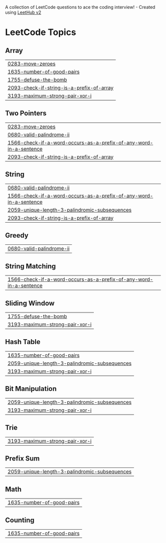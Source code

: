 A collection of LeetCode questions to ace the coding interview! - Created using [LeetHub v2](https://github.com/arunbhardwaj/LeetHub-2.0)
<!---LeetCode Topics Start-->
# LeetCode Topics
## Array
|  |
| ------- |
| [0283-move-zeroes](https://github.com/Yohannes-Maye-01/leet_code/tree/master/0283-move-zeroes) |
| [1635-number-of-good-pairs](https://github.com/Yohannes-Maye-01/leet_code/tree/master/1635-number-of-good-pairs) |
| [1755-defuse-the-bomb](https://github.com/Yohannes-Maye-01/leet_code/tree/master/1755-defuse-the-bomb) |
| [2093-check-if-string-is-a-prefix-of-array](https://github.com/Yohannes-Maye-01/leet_code/tree/master/2093-check-if-string-is-a-prefix-of-array) |
| [3193-maximum-strong-pair-xor-i](https://github.com/Yohannes-Maye-01/leet_code/tree/master/3193-maximum-strong-pair-xor-i) |
## Two Pointers
|  |
| ------- |
| [0283-move-zeroes](https://github.com/Yohannes-Maye-01/leet_code/tree/master/0283-move-zeroes) |
| [0680-valid-palindrome-ii](https://github.com/Yohannes-Maye-01/leet_code/tree/master/0680-valid-palindrome-ii) |
| [1566-check-if-a-word-occurs-as-a-prefix-of-any-word-in-a-sentence](https://github.com/Yohannes-Maye-01/leet_code/tree/master/1566-check-if-a-word-occurs-as-a-prefix-of-any-word-in-a-sentence) |
| [2093-check-if-string-is-a-prefix-of-array](https://github.com/Yohannes-Maye-01/leet_code/tree/master/2093-check-if-string-is-a-prefix-of-array) |
## String
|  |
| ------- |
| [0680-valid-palindrome-ii](https://github.com/Yohannes-Maye-01/leet_code/tree/master/0680-valid-palindrome-ii) |
| [1566-check-if-a-word-occurs-as-a-prefix-of-any-word-in-a-sentence](https://github.com/Yohannes-Maye-01/leet_code/tree/master/1566-check-if-a-word-occurs-as-a-prefix-of-any-word-in-a-sentence) |
| [2059-unique-length-3-palindromic-subsequences](https://github.com/Yohannes-Maye-01/leet_code/tree/master/2059-unique-length-3-palindromic-subsequences) |
| [2093-check-if-string-is-a-prefix-of-array](https://github.com/Yohannes-Maye-01/leet_code/tree/master/2093-check-if-string-is-a-prefix-of-array) |
## Greedy
|  |
| ------- |
| [0680-valid-palindrome-ii](https://github.com/Yohannes-Maye-01/leet_code/tree/master/0680-valid-palindrome-ii) |
## String Matching
|  |
| ------- |
| [1566-check-if-a-word-occurs-as-a-prefix-of-any-word-in-a-sentence](https://github.com/Yohannes-Maye-01/leet_code/tree/master/1566-check-if-a-word-occurs-as-a-prefix-of-any-word-in-a-sentence) |
## Sliding Window
|  |
| ------- |
| [1755-defuse-the-bomb](https://github.com/Yohannes-Maye-01/leet_code/tree/master/1755-defuse-the-bomb) |
| [3193-maximum-strong-pair-xor-i](https://github.com/Yohannes-Maye-01/leet_code/tree/master/3193-maximum-strong-pair-xor-i) |
## Hash Table
|  |
| ------- |
| [1635-number-of-good-pairs](https://github.com/Yohannes-Maye-01/leet_code/tree/master/1635-number-of-good-pairs) |
| [2059-unique-length-3-palindromic-subsequences](https://github.com/Yohannes-Maye-01/leet_code/tree/master/2059-unique-length-3-palindromic-subsequences) |
| [3193-maximum-strong-pair-xor-i](https://github.com/Yohannes-Maye-01/leet_code/tree/master/3193-maximum-strong-pair-xor-i) |
## Bit Manipulation
|  |
| ------- |
| [2059-unique-length-3-palindromic-subsequences](https://github.com/Yohannes-Maye-01/leet_code/tree/master/2059-unique-length-3-palindromic-subsequences) |
| [3193-maximum-strong-pair-xor-i](https://github.com/Yohannes-Maye-01/leet_code/tree/master/3193-maximum-strong-pair-xor-i) |
## Trie
|  |
| ------- |
| [3193-maximum-strong-pair-xor-i](https://github.com/Yohannes-Maye-01/leet_code/tree/master/3193-maximum-strong-pair-xor-i) |
## Prefix Sum
|  |
| ------- |
| [2059-unique-length-3-palindromic-subsequences](https://github.com/Yohannes-Maye-01/leet_code/tree/master/2059-unique-length-3-palindromic-subsequences) |
## Math
|  |
| ------- |
| [1635-number-of-good-pairs](https://github.com/Yohannes-Maye-01/leet_code/tree/master/1635-number-of-good-pairs) |
## Counting
|  |
| ------- |
| [1635-number-of-good-pairs](https://github.com/Yohannes-Maye-01/leet_code/tree/master/1635-number-of-good-pairs) |
<!---LeetCode Topics End-->